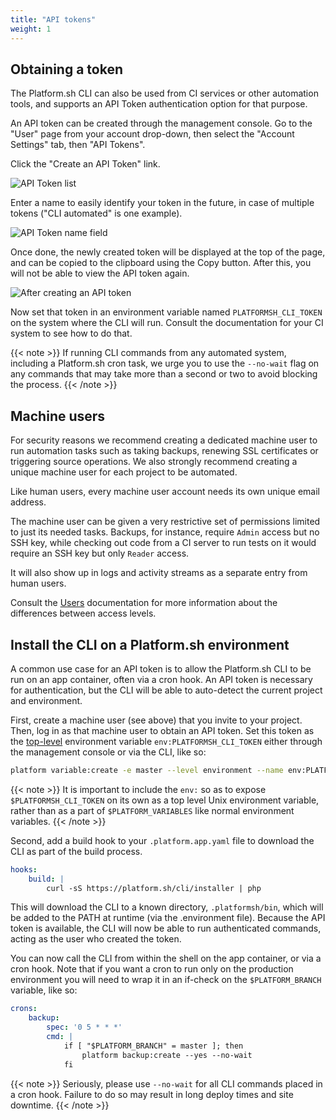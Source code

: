 ```yaml
---
title: "API tokens"
weight: 1
---
```


## Obtaining a token

The Platform.sh CLI can also be used from CI services or other automation tools, and supports an API Token authentication option for that purpose.

An API token can be created through the management console. Go to the "User" page from your account drop-down, then select the "Account Settings" tab, then "API Tokens".

Click the "Create an API Token" link.

![API Token list](/images/management-console/api-tokens-new.png "0.6")

Enter a name to easily identify your token in the future, in case of multiple tokens ("CLI automated" is one example).

![API Token name field](/images/management-console/api-tokens-name.png "0.6")

Once done, the newly created token will be displayed at the top of the page, and can be copied to the clipboard using the Copy button. After this, you will not be able to view the API token again.

![After creating an API token](/images/management-console/api-tokens-view.png "0.6")

Now set that token in an environment variable named `PLATFORMSH_CLI_TOKEN` on the system where the CLI will run.  Consult the documentation for your CI system to see how to do that.

{{< note >}}
If running CLI commands from any automated system, including a Platform.sh cron task, we urge you to use the `--no-wait` flag on any commands that may take more than a second or two to avoid blocking the process.
{{< /note >}}

## Machine users

For security reasons we recommend creating a dedicated machine user to run automation tasks such as taking backups, renewing SSL certificates or triggering source operations. We also strongly recommend creating a unique machine user for each project to be automated.

Like human users, every machine user account needs its own unique email address.

The machine user can be given a very restrictive set of permissions limited to just its needed tasks. Backups, for instance, require `Admin` access but no SSH key, while checking out code from a CI server to run tests on it would require an SSH key but only `Reader` access.

It will also show up in logs and activity streams as a separate entry from human users.

Consult the [Users](/administration/users.md) documentation for more information about the differences between access levels.

## Install the CLI on a Platform.sh environment

A common use case for an API token is to allow the Platform.sh CLI to be run on an app container, often via a cron hook.  An API token is necessary for authentication, but the CLI will be able to auto-detect the current project and environment.

First, create a machine user (see above) that you invite to your project. Then, log in as that machine user to obtain an API token. Set this token as the [top-level](/development/variables.md#top-level-environment-variables) environment variable `env:PLATFORMSH_CLI_TOKEN` either through the management console or via the CLI, like so:

```bash
platform variable:create -e master --level environment --name env:PLATFORMSH_CLI_TOKEN --sensitive true --value 'your API token'
```

{{< note >}}
It is important to include the `env:` so as to expose `$PLATFORMSH_CLI_TOKEN` on its own as a top level Unix environment variable, rather than as a part of `$PLATFORM_VARIABLES` like normal environment variables.
{{< /note >}}

Second, add a build hook to your `.platform.app.yaml` file to download the CLI as part of the build process.

```yaml
hooks:
    build: |
        curl -sS https://platform.sh/cli/installer | php
```

This will download the CLI to a known directory, `.platformsh/bin`, which will be added to the PATH at runtime (via the .environment file). Because the API token is available, the CLI will now be able to run authenticated commands, acting as the user who created the token.

You can now call the CLI from within the shell on the app container, or via a cron hook.  Note that if you want a cron to run only on the production environment you will need to wrap it in an if-check on the `$PLATFORM_BRANCH` variable, like so:

```yaml
crons:
    backup:
        spec: '0 5 * * *'
        cmd: |
            if [ "$PLATFORM_BRANCH" = master ]; then
                platform backup:create --yes --no-wait
            fi
```

{{< note >}}
Seriously, please use `--no-wait` for all CLI commands placed in a cron hook. Failure to do so may result in long deploy times and site downtime.
{{< /note >}}
